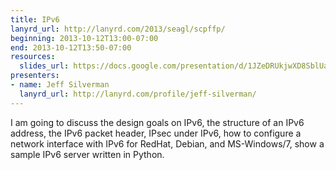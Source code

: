 ```yaml
---
title: IPv6
lanyrd_url: http://lanyrd.com/2013/seagl/scpffp/
beginning: 2013-10-12T13:00-07:00
end: 2013-10-12T13:50-07:00
resources:
  slides_url: https://docs.google.com/presentation/d/1JZeDRUkjwXD8SblUaPXhTn7jqkON6XLx1bP09L7iGDY/pub
presenters:
- name: Jeff Silverman
  lanyrd_url: http://lanyrd.com/profile/jeff-silverman/
---
```


I am going to discuss the design goals on IPv6, the structure of an IPv6 address, the IPv6 packet header, IPsec under IPv6, how to configure a network interface with IPv6 for RedHat, Debian, and MS-Windows/7, show a sample IPv6 server written in Python.
